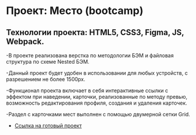 # Проект: Место (bootcamp)

## Технологии проекта: HTML5, CSS3, Figma, JS, Webpack.

-В проекте реализована верстка по методологии БЭМ и файловая структура по схеме Nested БЭМ.

-Данный проект будет удобен в использовании для любых устройств, с разрешением не более 1500px.

-Функционал проекта включает в себя интерактивные ссылки с эффектом при наведении, карточки, 
реализованные по методу превью, возможность редактирования профиля, создания и удаления карточек.

-Раздел с карточками мест выполнен с помощью двумерной сетки Grid.

* [Ссылка на готовый проект](https://alinabrbr.github.io/mesto-project-bootcamp/)


